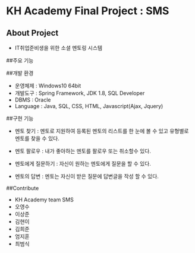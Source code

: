 # KH Academy Final Project : SMS
## About Project
- IT취업준비생을 위한 소셜 멘토링 시스템

##주요 기능

##개발 환경
 - 운영체제 : Windows10 64bit
 - 개발도구 : Spring Framework, JDK 1.8, SQL Developer
 - DBMS : Oracle
 - Language : Java, SQL, CSS, HTML, Javascript(Ajax, Jquery)

##구현 기능
- 멘토 찾기 : 멘토로 지원하여 등록된 멘토의 리스트를 한 눈에 볼 수 있고 유형별로 멘토를 찾을 수 있다.

- 멘토 팔로우  : 내가 좋아하는 멘토를 팔로우 또는 취소할수 있다.

- 멘토에게 질문하기 : 자신이 원하는 멘토에게 질문을 할 수 있다.

- 멘토의 답변 : 멘토는 자신이 받은 질문에 답변글을 작성 할 수 있다.


##Contribute
- KH Academy team SMS
- 오영수
- 이상준
- 김현이
- 김희준
- 엄지훈
- 최범식